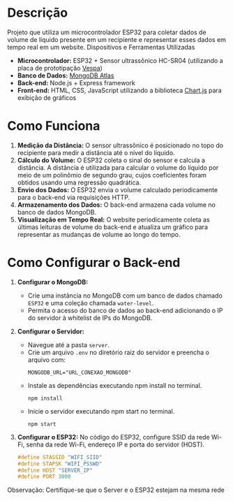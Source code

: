 # Descrição

Projeto que utiliza um microcontrolador ESP32 para coletar dados de volume de líquido presente em um recipiente e representar esses dados em tempo real em um website.
Dispositivos e Ferramentas Utilizadas

* **Microcontrolador:** ESP32 + Sensor ultrassônico HC-SR04 (utilizando a placa de prototipação [Vespa](https://www.robocore.net/placa-robocore/vespa))
* **Banco de Dados:** [MongoDB Atlas](https://www.mongodb.com/atlas)
* **Back-end:** Node.js + Express framework
* **Front-end:** HTML, CSS, JavaScript utilizando a biblioteca [Chart.js](https://www.chartjs.org/) para exibição de gráficos

# Como Funciona

1. **Medição da Distância:** O sensor ultrassônico é posicionado no topo do recipiente para medir a distância até o nível do líquido.
2. **Cálculo do Volume:** O ESP32 coleta o sinal do sensor e calcula a distância. A distância é utilizada para calcular o volume do líquido por meio de um polinômio de segundo grau, cujos coeficientes foram obtidos usando uma regressão quadrática.
3. **Envio dos Dados:** O ESP32 envia o volume calculado periodicamente para o back-end via requisições HTTP.
4. **Armazenamento dos Dados:** O back-end armazena cada volume no banco de dados MongoDB.
5. **Visualização em Tempo Real:** O website periodicamente coleta as últimas leituras de volume do back-end e atualiza um gráfico para representar as mudanças de volume ao longo do tempo.

# Como Configurar o Back-end

1. **Configurar o MongoDB:**
    * Crie uma instância no MongoDB com um banco de dados chamado `ESP32` e uma coleção chamada `water-level`.
    * Permita o acesso do banco de dados ao back-end adicionando o IP do servidor à whitelist de IPs do MongoDB.

2. **Configurar o Servidor:**
    * Navegue até a pasta `server`.
    * Crie um arquivo `.env` no diretório raiz do servidor e preencha o arquivo com:
      ```env
      MONGODB_URL="URL_CONEXAO_MONGODB"
      ```
    * Instale as dependências executando npm install no terminal.
      ```terminal
      npm install
      ```
    * Inicie o servidor executando npm start no terminal.
      ```terminal
      npm start
      ```

4. **Configurar o ESP32:**
    No código do ESP32, configure SSID da rede Wi-Fi, senha da rede Wi-Fi, endereço IP e porta do servidor (HOST).
    ```cpp
    #define STASSID "WIFI_SIID"
    #define STAPSK "WIFI_PSSWD"
    #define HOST "SERVER_IP"
    #define PORT 3000
    ```

Observação: Certifique-se que o Server e o ESP32 estejam na mesma rede
